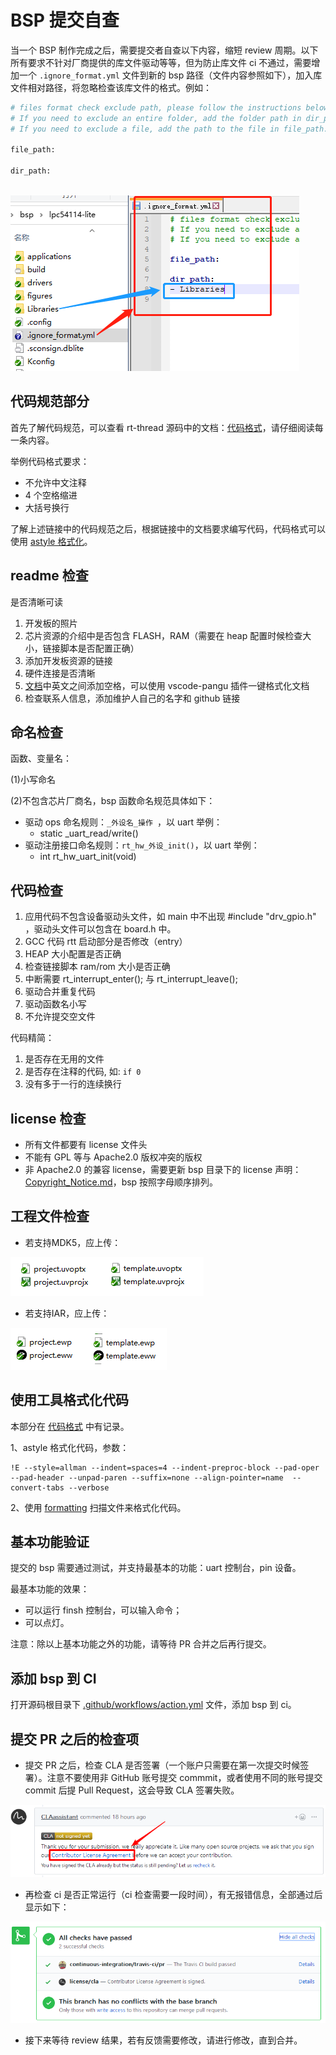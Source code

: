# BSP 提交自查

当一个 BSP 制作完成之后，需要提交者自查以下内容，缩短 review 周期。以下所有要求不针对厂商提供的库文件驱动等等，但为防止库文件 ci 不通过，需要增加一个 `.ignore_format.yml` 文件到新的 bsp 路径（文件内容参照如下），加入库文件相对路径，将忽略检查该库文件的格式。例如：

```python
# files format check exclude path, please follow the instructions below to modify;
# If you need to exclude an entire folder, add the folder path in dir_path;
# If you need to exclude a file, add the path to the file in file_path.

file_path:

dir_path:
    
```

![image-20210902113243600](figures/ignore-dir.png)

## 代码规范部分

首先了解代码规范，可以查看 rt-thread 源码中的文档：[代码格式](https://gitee.com/rtthread/rt-thread/blob/gitee_master/documentation/coding_style_cn.md)，请仔细阅读每一条内容。

举例代码格式要求：

- 不允许中文注释
- 4 个空格缩进
- 大括号换行

了解上述链接中的代码规范之后，根据链接中的文档要求编写代码，代码格式可以使用 [astyle 格式化](https://club.rt-thread.org/ask/article/2993.html#)。

## readme 检查

是否清晰可读

1. 开发板的照片
2. 芯片资源的介绍中是否包含 FLASH，RAM（需要在 heap 配置时候检查大小，链接脚本是否配置正确）
3. 添加开发板资源的链接
4. 硬件连接是否清晰
5. [文档](https://www.rt-thread.org/document/site/)中英文之间添加空格，可以使用 vscode-pangu 插件一键格式化文档
6. 检查联系人信息，添加维护人自己的名字和 github 链接

## 命名检查

函数、变量名：

(1)小写命名

(2)不包含芯片厂商名，bsp 函数命名规范具体如下：

- 驱动 ops 命名规则：`_外设名_操作 `，以 uart 举例：
    - static _uart_read/write()
- 驱动注册接口命名规则：`rt_hw_外设_init()`，以 uart 举例：
    - int rt_hw_uart_init(void)

## 代码检查

1. 应用代码不包含设备驱动头文件，如 main 中不出现 #include "drv_gpio.h" ，驱动头文件可以包含在 board.h 中。
2. GCC 代码 rtt 启动部分是否修改（entry）
3. HEAP 大小配置是否正确
4. 检查链接脚本 ram/rom 大小是否正确
5. 中断需要 rt_interrupt_enter(); 与 rt_interrupt_leave();
6. 驱动合并重复代码
7. 驱动函数名小写
8. 不允许提交空文件

代码精简：

1. 是否存在无用的文件
2. 是否存在注释的代码, 如: `if 0`
3. 没有多于一行的连续换行

## license 检查

- 所有文件都要有 license 文件头
- 不能有 GPL 等与 Apache2.0 版权冲突的版权
- 非 Apache2.0 的兼容 license，需要更新 bsp 目录下的 license 声明：[Copyright_Notice.md](https://gitee.com/rtthread/rt-thread/blob/gitee_master/bsp/Copyright_Notice.md)，bsp 按照字母顺序排列。

## 工程文件检查

- 若支持MDK5，应上传：

![image.png](figures/mdk-proj-check.png)

- 若支持IAR，应上传：

![image.png](figures/iar-proj-check.png)

## 使用工具格式化代码

本部分在 [代码格式](https://gitee.com/rtthread/rt-thread/blob/gitee_master/documentation/coding_style_cn.md) 中有记录。

1、astyle 格式化代码，参数：

```
!E --style=allman --indent=spaces=4 --indent-preproc-block --pad-oper --pad-header --unpad-paren --suffix=none --align-pointer=name  --convert-tabs --verbose
```

2、使用 [formatting](https://github.com/mysterywolf/formatting) 扫描文件来格式化代码。

## 基本功能验证

提交的 bsp 需要通过测试，并支持最基本的功能：uart 控制台，pin 设备。

最基本功能的效果：

- 可以运行 finsh 控制台，可以输入命令；
- 可以点灯。

注意：除以上基本功能之外的功能，请等待 PR 合并之后再行提交。

## 添加 bsp 到 CI

打开源码根目录下 [.github/workflows/action.yml](https://gitee.com/rtthread/rt-thread/blob/gitee_master/.github/workflows/action.yml) 文件，添加 bsp 到 ci。

## 提交 PR 之后的检查项

- 提交 PR 之后，检查 CLA 是否签署（一个账户只需要在第一次提交时候签署）。注意不要使用非 GitHub 账号提交 commmit，或者使用不同的账号提交 commit 后提 Pull Request，这会导致 CLA 签署失败。

![image](figures/cla.png)

- 再检查 ci 是否正常运行（ci 检查需要一段时间），有无报错信息，全部通过后显示如下：

![image](figures/checkok.png)

- 接下来等待 review 结果，若有反馈需要修改，请进行修改，直到合并。